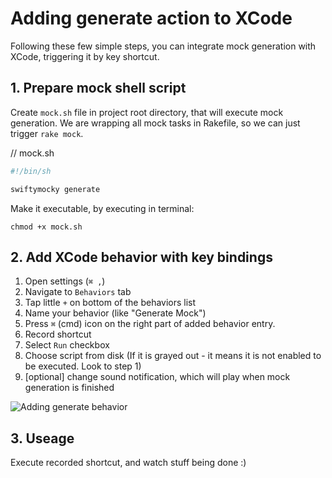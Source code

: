 # Adding generate action to XCode

Following these few simple steps, you can integrate mock generation with XCode, triggering it by key shortcut.

## 1. Prepare mock shell script

Create `mock.sh` file in project root directory, that will execute mock generation. We are wrapping all mock tasks in Rakefile, so we can just trigger `rake mock`.

// mock.sh
```bash
#!/bin/sh

swiftymocky generate
```

Make it executable, by executing in terminal:

```
chmod +x mock.sh
```

## 2. Add XCode behavior with key bindings

1. Open settings (`⌘ ,`)
1. Navigate to `Behaviors` tab
1. Tap little `+` on bottom of the behaviors list
1. Name your behavior (like "Generate Mock")
1. Press `⌘` (cmd) icon on the right part of added behavior entry.
1. Record shortcut
1. Select `Run` checkbox
1. Choose script from disk (If it is grayed out - it means it is not enabled to be executed. Look to step 1)
1. [optional] change sound notification, which will play when mock generation is finished

![Adding generate behavior][guide-add-generate]

## 3. Useage

Execute recorded shortcut, and watch stuff being done :)

<!-- Assets -->

[guide-add-generate]: ../guides/assets/guide-add-generate.gif "Adding generation behavior"
